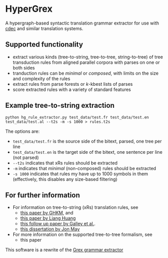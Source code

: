 HyperGrex
=========

A hypergraph-based syntactic translation grammar extractor for use with [cdec](http://www.cdec-decoder.org/) and similar translation systems.

## Supported functionality

 * extract various kinds (tree-to-string, tree-to-tree, string-to-tree) of tree transduction rules from aligned parallel corpora with parses on one or both sides
 * tranduction rules can be *minimal* or *composed*, with limits on the size and complexity of the rules
 * extract rules from parse forests or *k*-kbest lists of parses
 * score extracted rules with a variety of standard features

## Example tree-to-string extraction

    python hg_rule_extractor.py test_data/test.fr test_data/test.en test_data/test.al --t2s -m -s 1000 > rules.t2s

The options are:
 * `test_data/test.fr` is the source side of the bitext, parsed, one tree per line
 * `test_data/test.en` is the target side of the bitext, one sentence per line (not parsed)
 * `--t2s` indicates that xRs rules should be extracted
 * `-m` indicates that *minimal* (non-composed) rules should be extracted
 * `-s 1000` indicates that rules my have up to 1000 symbols in them (effectively, this disables any size-based filtering)

## For further information

 * For information on tree-to-string (xRs) translation rules, see
   * [this paper by GHKM](http://www.aclweb.org/anthology/N/N04/N04-1035.pdf), and
   * [this paper by Liang Huang](http://www.cis.upenn.edu/~lhuang3/amta06-sdtedl.pdf)
   * [this follow up paper by Galley et al.](http://www.cs.columbia.edu/nlp/papers/2006/galley_al_06.pdf).
   * [this dissertation by Jon May](http://www.isi.edu/~jonmay/pubs/thesis_ss.pdf)
 * For more information on the supported tree-to-tree formalism, see
   * this paper

This software is a rewrite of the [Grex grammar extractor](https://github.com/ghanneman/grex)

